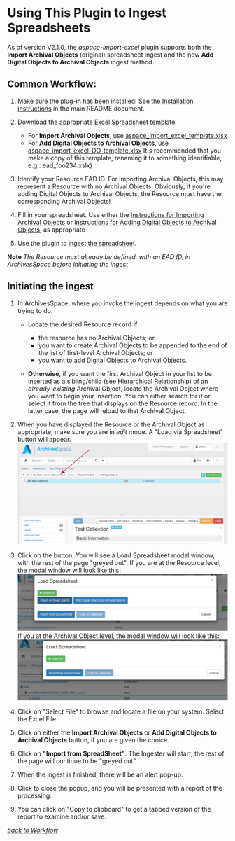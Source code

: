 # Using This Plugin to Ingest Spreadsheets

As of version V2.1.0, the *aspace-import-excel* plugin supports both the **Import Archival Objects** (original) spreadsheet ingest and the new **Add Digital Objects to Archival Objects** ingest method.

## Common Workflow:
  
  1.  Make sure the plug-in has been installed! See the [Installation instructions](../README.md#installation) in the main README document.
  1. Download the appropriate Excel Spreadsheet template.
     + For **Import Archival Objects**, use [aspace_import_excel_template.xlsx](https://github.com/harvard-library/aspace-import-excel/blob/master/templates/aspace_import_excel_template.xlsx)
     + For **Add Digital Objects to Archival Objects**, use [aspace_import_excel_DO_template.xlsx](https://github.com/harvard-library/aspace-import-excel/blob/master/templates/aspace_import_excel_DO_template.xlsx)
   It's recommended that you make a copy of this template, renaming it to something identifiable, e.g.: ead_foo234.xslx)
  
  1. Identify your Resource EAD ID.  For importing Archival Objects, this may represent a Resource with no Archival Objects.  Obviously, if you're adding Digital Objects to Archival Objects, the Resource must have the corresponding Archival Objects!
  1. Fill in your spreadsheet.  Use either the  [Instructions for Importing Archival Objects](archival_objects_instructions.md) or [Instructions for Adding Digital Objects to Archival Objects](digital_objects_instructions.md), as appropriate
  1. Use the plugin to <a href="#ingest">ingest the spreadsheet</a>.

**Note** *The Resource must already be defined, with an EAD ID, in ArchivesSpace before initiating the ingest*

## <a name="ingest">Initiating the ingest</a>
  1. In ArchivesSpace, where you invoke the ingest depends on what you are trying to do.
     + Locate the desired Resource record **if**:
        + the resource has no Archival Objects; or 
        + you want to create Archival Objects to be appended to the end of the list of first-level Archival Objects; or
        + you want to add Digital Objects to Archival Objects.
         
     + **Otherwise**, if you want the first Archival Object in your list to be inserted as a sibling/child (see <a href="archival_objects_instructions.md#hier">Hierarchical Relationship</a>) of an *already-existing* Archival Object, locate the Archival Object where you want to begin your insertion. You can either search for it or select it from the tree that displays on the Resource record. In the latter case, the page will reload to that Archival Object.

  2. When you have displayed the Resource or the Archival Object as appropriate, make sure you are in *edit* mode. A "Load via Spreadsheet" button will appear. <img src="EmptyResource.png" alt="Finding the Load via Spreadsheet button on an empty resource"/>

  3. Click on the button.  You will see a Load Spreadsheet modal window, with the rest of the page "greyed out". 
     If you are at the Resource level, the modal window will look like this: <img src="load_on_resource.png" alt="modal window with two ingest choices"/>
     If you at the Archival Object level, the modal window will look like this: <img src="load_on_object.png" alt="modal window with only Add Archival Object"/>
     
  4. Click on "Select File" to browse and locate a file on your system.  Select the Excel File.
  5. Click on either the **Import Archival Objects** or **Add Digital Objects to Archival Objects** button, if you are given the choice.
  5. Click on **"Import from SpreadSheet"**. The Ingester will start; the rest of the page will continue to be "greyed out". 
  6. When the ingest is finished, there will be an alert pop-up. 
  7. Click to close the popup, and you will be presented with a report of the processing.
  8. You can click on "Copy to clipboard" to get a tabbed version of the report to examine and/or save.
  
*<a href="#workflow">back to Workflow</a>* 
